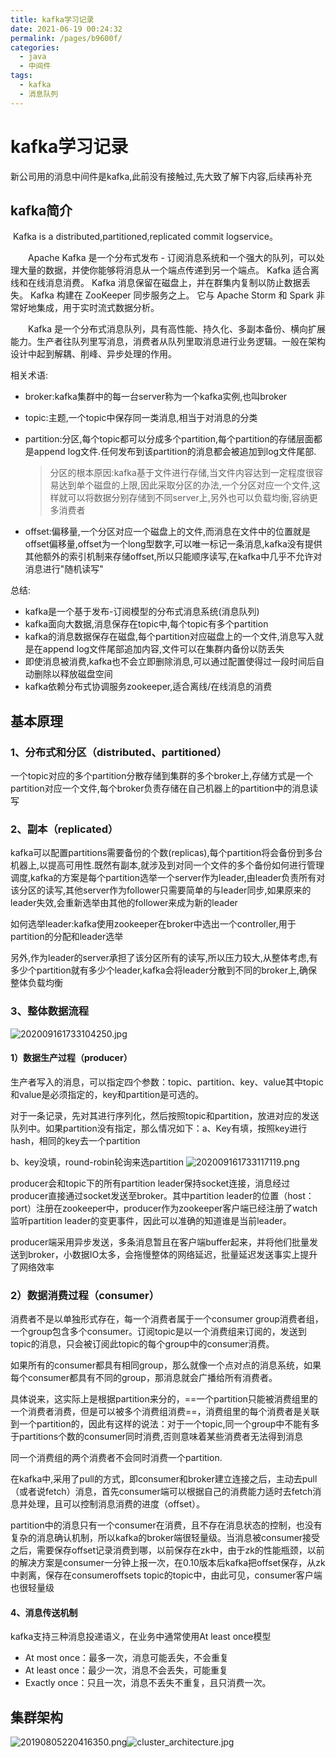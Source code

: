 ```yaml
---
title: kafka学习记录
date: 2021-06-19 00:24:32
permalink: /pages/b9600f/
categories: 
  - java
  - 中间件
tags: 
  - kafka
  - 消息队列
---
```

# kafka学习记录

新公司用的消息中间件是kafka,此前没有接触过,先大致了解下内容,后续再补充

## kafka简介

​		Kafka is a distributed,partitioned,replicated commit logservice。

  Apache Kafka 是一个分布式发布 - 订阅消息系统和一个强大的队列，可以处理大量的数据，并使你能够将消息从一个端点传递到另一个端点。 Kafka 适合离线和在线消息消费。 Kafka 消息保留在磁盘上，并在群集内复制以防止数据丢失。 Kafka 构建在 ZooKeeper 同步服务之上。 它与 Apache Storm 和 Spark 非常好地集成，用于实时流式数据分析。

  Kafka 是一个分布式消息队列，具有高性能、持久化、多副本备份、横向扩展能力。生产者往队列里写消息，消费者从队列里取消息进行业务逻辑。一般在架构设计中起到解耦、削峰、异步处理的作用。



相关术语:

- broker:kafka集群中的每一台server称为一个kafka实例,也叫broker

- topic:主题,一个topic中保存同一类消息,相当于对消息的分类

- partition:分区,每个topic都可以分成多个partition,每个partition的存储层面都是append log文件.任何发布到该partition的消息都会被追加到log文件尾部.

  >分区的根本原因:kafka基于文件进行存储,当文件内容达到一定程度很容易达到单个磁盘的上限,因此采取分区的办法,一个分区对应一个文件,这样就可以将数据分别存储到不同server上,另外也可以负载均衡,容纳更多消费者

- offset:偏移量,一个分区对应一个磁盘上的文件,而消息在文件中的位置就是offset偏移量,offset为一个long型数字,可以唯一标记一条消息,kafka没有提供其他额外的索引机制来存储offset,所以只能顺序读写,在kafka中几乎不允许对消息进行"随机读写"

总结:

- kafka是一个基于发布-订阅模型的分布式消息系统(消息队列)
- kafka面向大数据,消息保存在topic中,每个topic有多个partition
- kafka的消息数据保存在磁盘,每个partition对应磁盘上的一个文件,消息写入就是在append log文件尾部追加内容,文件可以在集群内备份以防丢失
- 即使消息被消费,kafka也不会立即删除消息,可以通过配置使得过一段时间后自动删除以释放磁盘空间
- kafka依赖分布式协调服务zookeeper,适合离线/在线消息的消费

## 基本原理

### 1、分布式和分区（distributed、partitioned）

一个topic对应的多个partition分散存储到集群的多个broker上,存储方式是一个partition对应一个文件,每个broker负责存储在自己机器上的partition中的消息读写

### 2、副本（replicated）

kafka可以配置partitions需要备份的个数(replicas),每个partition将会备份到多台机器上,以提高可用性.既然有副本,就涉及到对同一个文件的多个备份如何进行管理调度,kafka的方案是每个partition选举一个server作为leader,由leader负责所有对该分区的读写,其他server作为follower只需要简单的与leader同步,如果原来的leader失效,会重新选举由其他的follower来成为新的leader

如何选举leader:kafka使用zookeeper在broker中选出一个controller,用于partition的分配和leader选举

另外,作为leader的server承担了该分区所有的读写,所以压力较大,从整体考虑,有多少个partition就有多少个leader,kafka会将leader分散到不同的broker上,确保整体负载均衡

### 3、整体数据流程

![202009161733104250.jpg](http://io.storyxc.com/storyxc/0baa25b0ca394eb68370a5056577f320.jpg)

#### 1）数据生产过程（producer）

生产者写入的消息，可以指定四个参数：topic、partition、key、value其中topic和value是必须指定的，key和partition是可选的。

对于一条记录，先对其进行序列化，然后按照topic和partition，放进对应的发送队列中。如果partition没有指定，那么情况如下：a、Key有填，按照key进行hash，相同的key去一个partition

  b、key没填，round-robin轮询来选partition
![202009161733117119.png](http://io.storyxc.com/storyxc/14c59ff6e49b4a25be834e28e97aec79.png)


producer会和topic下的所有partition leader保持socket连接，消息经过producer直接通过socket发送至broker。其中partition leader的位置（host：port）注册在zookeeper中，producer作为zookeeper客户端已经注册了watch监听partition leader的变更事件，因此可以准确的知道谁是当前leader。

producer端采用异步发送，多条消息暂且在客户端buffer起来，并将他们批量发送到broker，小数据IO太多，会拖慢整体的网络延迟，批量延迟发送事实上提升了网络效率

### 2）数据消费过程（consumer）

消费者不是以单独形式存在，每一个消费者属于一个consumer group消费者组，一个group包含多个consumer。订阅topic是以一个消费组来订阅的，发送到topic的消息，只会被订阅此topic的每个group中的consumer消费。

如果所有的consumer都具有相同group，那么就像一个点对点的消息系统，如果每个consumer都具有不同的group，那消息就会广播给所有消费者。

具体说来，这实际上是根据partition来分的，==一个partition只能被消费组里的一个消费者消费，但是可以被多个消费组消费==，消费组里的每个消费者是关联到一个partition的，因此有这样的说法：对于一个topic,同一个group中不能有多于partitions个数的consumer同时消费,否则意味着某些消费者无法得到消息

同一个消费组的两个消费者不会同时消费一个partition.

在kafka中,采用了pull的方式，即consumer和broker建立连接之后，主动去pull（或者说fetch）消息，首先consumer端可以根据自己的消费能力适时去fetch消息并处理，且可以控制消息消费的进度（offset）。

partition中的消息只有一个consumer在消费，且不存在消息状态的控制，也没有复杂的消息确认机制，所以kafka的broker端很轻量级。当消息被consumer接受之后，需要保存offset记录消费到哪，以前保存在zk中，由于zk的性能瓶颈，以前的解决方案是consumer一分钟上报一次，在0.10版本后kafka把offset保存，从zk中剥离，保存在consumeroffsets topic的topic中，由此可见，consumer客户端也很轻量级

#### 4、消息传送机制

kafka支持三种消息投递语义，在业务中通常使用At least once模型

- At most once：最多一次，消息可能丢失，不会重复
- At least once：最少一次，消息不会丢失，可能重复
- Exactly once：只且一次，消息不丢失不重复，且只消费一次。

## 集群架构


![20190805220416350.png](http://io.storyxc.com/storyxc/4dd59c664ee545948186e2adf332a2be.png)![cluster_architecture.jpg](http://io.storyxc.com/storyxc/1ebece4a4f0c48e8ab3b66a09bd9b9ab.jpg)